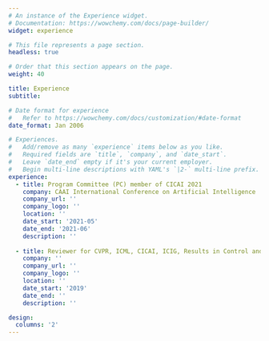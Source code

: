 ```yaml
---
# An instance of the Experience widget.
# Documentation: https://wowchemy.com/docs/page-builder/
widget: experience

# This file represents a page section.
headless: true

# Order that this section appears on the page.
weight: 40

title: Experience
subtitle:

# Date format for experience
#   Refer to https://wowchemy.com/docs/customization/#date-format
date_format: Jan 2006

# Experiences.
#   Add/remove as many `experience` items below as you like.
#   Required fields are `title`, `company`, and `date_start`.
#   Leave `date_end` empty if it's your current employer.
#   Begin multi-line descriptions with YAML's `|2-` multi-line prefix.
experience:
  - title: Program Committee (PC) member of CICAI 2021
    company: CAAI International Conference on Artificial Intelligence
    company_url: ''
    company_logo: ''
    location: ''
    date_start: '2021-05'
    date_end: '2021-06'
    description: ''
        
  - title: Reviewer for CVPR, ICML, CICAI, ICIG, Results in Control and Optimization
    company: ''
    company_url: ''
    company_logo: ''
    location: ''
    date_start: '2019'
    date_end: ''
    description: ''

design:
  columns: '2'
---
```

